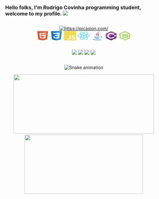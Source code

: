 ### Hello folks, I'm Rodrigo Covinha programming student, welcome to my profile. <img src="https://raw.githubusercontent.com/kaueMarques/kaueMarques/master/hi.gif" height="30px">

##
 <div align="center">
      <a  href="https://picasion.com/"><img src="https://i.picasion.com/pic92/8ca69987791ed49a506df94fb520014b.gif" width="300" height="300" border="0" alt="https://picasion.com/" /></a><br /><a href="https://picasion.com/"></a>
</div>
<div align= "center">
  
  <img align="center" alt="Rafa-HTML" height="30" width="40" src="https://raw.githubusercontent.com/devicons/devicon/master/icons/html5/html5-original.svg">
  <img align="center" alt="Rafa-CSS" height="30" width="40" src="https://raw.githubusercontent.com/devicons/devicon/master/icons/css3/css3-original.svg">
  <img align="center" alt="Rafa-Js" height="30" width="40" src="https://raw.githubusercontent.com/devicons/devicon/master/icons/javascript/javascript-plain.svg">
  <img align="center" alt="Rafa-React" height="30" width="40" src="https://raw.githubusercontent.com/devicons/devicon/master/icons/react/react-original.svg">
  <img align="center" alt="Rafa-Java" height="30" width="40" src="https://raw.githubusercontent.com/devicons/devicon/master/icons/java/java-original.svg">
  <img align="center" alt="Rafa-Csharp" height="30" width="40" src="https://raw.githubusercontent.com/devicons/devicon/master/icons/csharp/csharp-original.svg">
  <img align="center" alt="Rafa-NodeJS" height="30" width="40" src="https://raw.githubusercontent.com/devicons/devicon/master/icons/nodejs/nodejs-original.svg">
</div>

 
 ##
 
<div align="center"> 
 
  <a href="https://www.linkedin.com/in/rodrigo-covinha" target="_blank"><img src="https://img.shields.io/badge/-LinkedIn-%230077B5?style=for-the-badge&logo=linkedin&logoColor=white" target="_blank"></a> 
 <a href = "mailto:rodrigo.covinha@outlook.com"><img src="https://img.shields.io/badge/Microsoft_Outlook-0078D4?style=for-the-badge&logo=microsoft-outlook&logoColor=white" target="_blank"></a>
 <a href="https://discord.gg/Rodrigo Covinha#4552" target="_blank"><img src="https://img.shields.io/badge/Discord-7289DA?style=for-the-badge&logo=discord&logoColor=white" target="_blank"></a> 
  <a href="https://instagram.com/akkashic" target="_blank"><img src="https://img.shields.io/badge/-Instagram-%23E4405F?style=for-the-badge&logo=instagram&logoColor=white" target="_blank"></a>
 
  
  
 
  ##
  
  ![Snake animation](https://github.com/rodrigo-covinha/rodrigo-covinha/blob/output/github-contribution-grid-snake.svg)
 
  
</div>
<div align="center" display="block">
  <a href="https://github.com/Rodrigo-Covinha">
  <img width="450em" height="190em" src="https://github-readme-stats.vercel.app/api?username=rodrigo-covinha&show_icons=true&theme=tokyonight&include_all_commits=true&count_private=true"/>
  <img width="380em" height="190em" src="https://github-readme-stats.vercel.app/api/top-langs/?username=rodrigo-covinha&layout=compact&langs_count=7&theme=tokyonight"/>
</div>

##
